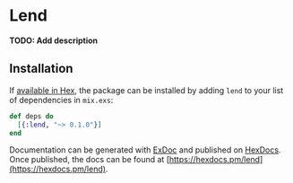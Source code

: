 # Lend

**TODO: Add description**

## Installation

If [available in Hex](https://hex.pm/docs/publish), the package can be installed
by adding `lend` to your list of dependencies in `mix.exs`:

```elixir
def deps do
  [{:lend, "~> 0.1.0"}]
end
```

Documentation can be generated with [ExDoc](https://github.com/elixir-lang/ex_doc)
and published on [HexDocs](https://hexdocs.pm). Once published, the docs can
be found at [https://hexdocs.pm/lend](https://hexdocs.pm/lend).

